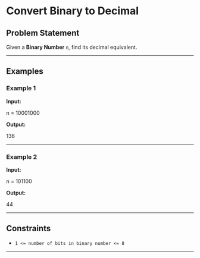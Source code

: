 # Convert Binary to Decimal

## Problem Statement
Given a **Binary Number** `n`, find its decimal equivalent.  

---

## Examples

### Example 1
**Input:**  

n = 10001000

**Output:**  

136


---

### Example 2
**Input:**  

n = 101100

**Output:**  

44


---

## Constraints
- `1 <= number of bits in binary number <= 8`

---
